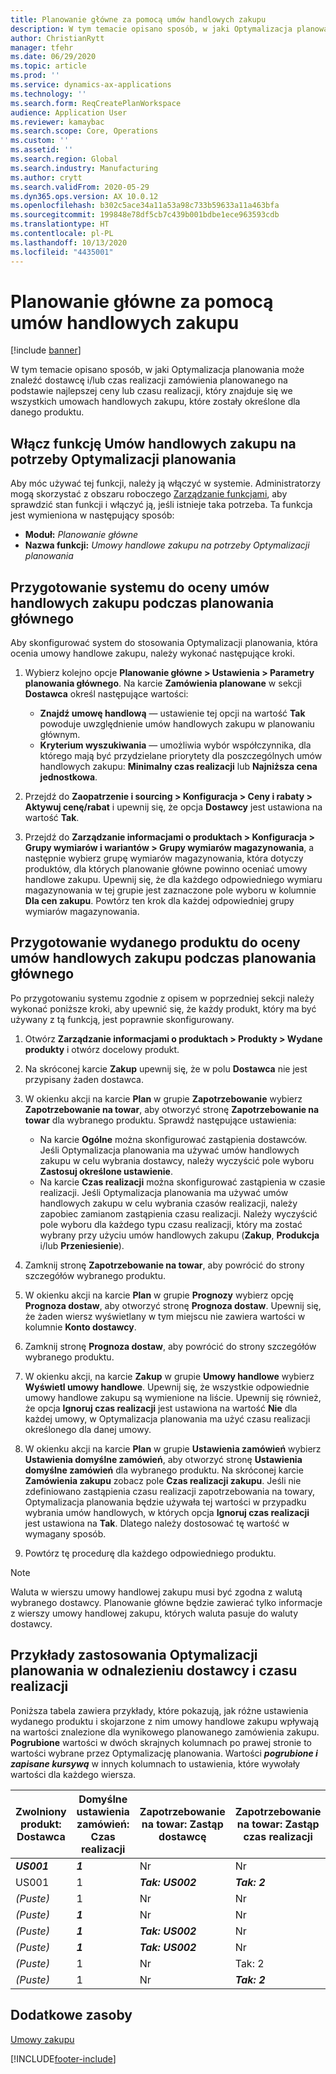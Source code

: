 ```yaml
---
title: Planowanie główne za pomocą umów handlowych zakupu
description: W tym temacie opisano sposób, w jaki Optymalizacja planowania może znaleźć dostawcę i/lub czas realizacji zamówienia planowanego na podstawie najlepszej ceny lub czasu realizacji, który znajduje się w umowach handlowych zakupu.
author: ChristianRytt
manager: tfehr
ms.date: 06/29/2020
ms.topic: article
ms.prod: ''
ms.service: dynamics-ax-applications
ms.technology: ''
ms.search.form: ReqCreatePlanWorkspace
audience: Application User
ms.reviewer: kamaybac
ms.search.scope: Core, Operations
ms.custom: ''
ms.assetid: ''
ms.search.region: Global
ms.search.industry: Manufacturing
ms.author: crytt
ms.search.validFrom: 2020-05-29
ms.dyn365.ops.version: AX 10.0.12
ms.openlocfilehash: b302c5ace34a11a53a98c733b59633a11a463bfa
ms.sourcegitcommit: 199848e78df5cb7c439b001bdbe1ece963593cdb
ms.translationtype: HT
ms.contentlocale: pl-PL
ms.lasthandoff: 10/13/2020
ms.locfileid: "4435001"
---
```

# <a name="master-planning-with-purchase-trade-agreements"></a>Planowanie główne za pomocą umów handlowych zakupu

[!include [banner](../../includes/banner.md)]

W tym temacie opisano sposób, w jaki Optymalizacja planowania może znaleźć dostawcę i/lub czas realizacji zamówienia planowanego na podstawie najlepszej ceny lub czasu realizacji, który znajduje się we wszystkich umowach handlowych zakupu, które zostały określone dla danego produktu.

## <a name="turn-on-the-purchase-trade-agreements-for-planning-optimization-feature"></a>Włącz funkcję Umów handlowych zakupu na potrzeby Optymalizacji planowania

Aby móc używać tej funkcji, należy ją włączyć w systemie. Administratorzy mogą skorzystać z obszaru roboczego [Zarządzanie funkcjami](../../../fin-ops-core/fin-ops/get-started/feature-management/feature-management-overview.md), aby sprawdzić stan funkcji i włączyć ją, jeśli istnieje taka potrzeba. Ta funkcja jest wymieniona w następujący sposób:

- **Moduł:** *Planowanie główne*
- **Nazwa funkcji:** *Umowy handlowe zakupu na potrzeby Optymalizacji planowania*

## <a name="prepare-your-system-to-evaluate-purchase-trade-agreements-during-master-planning"></a>Przygotowanie systemu do oceny umów handlowych zakupu podczas planowania głównego

Aby skonfigurować system do stosowania Optymalizacji planowania, która ocenia umowy handlowe zakupu, należy wykonać następujące kroki.

1. Wybierz kolejno opcje **Planowanie główne \> Ustawienia \> Parametry planowania głównego**. Na karcie **Zamówienia planowane** w sekcji **Dostawca** określ następujące wartości:

    - **Znajdź umowę handlową** — ustawienie tej opcji na wartość **Tak** powoduje uwzględnienie umów handlowych zakupu w planowaniu głównym.
    - **Kryterium wyszukiwania** — umożliwia wybór współczynnika, dla którego mają być przydzielane priorytety dla poszczególnych umów handlowych zakupu: **Minimalny czas realizacji** lub **Najniższa cena jednostkowa**.

1. Przejdź do **Zaopatrzenie i sourcing \> Konfiguracja \> Ceny i rabaty \> Aktywuj cenę/rabat** i upewnij się, że opcja **Dostawcy** jest ustawiona na wartość **Tak**.
1. Przejdź do **Zarządzanie informacjami o produktach \> Konfiguracja \> Grupy wymiarów i wariantów \> Grupy wymiarów magazynowania**, a następnie wybierz grupę wymiarów magazynowania, która dotyczy produktów, dla których planowanie główne powinno oceniać umowy handlowe zakupu. Upewnij się, że dla każdego odpowiedniego wymiaru magazynowania w tej grupie jest zaznaczone pole wyboru w kolumnie **Dla cen zakupu**. Powtórz ten krok dla każdej odpowiedniej grupy wymiarów magazynowania.

## <a name="prepare-a-released-product-to-evaluate-purchase-trade-agreements-during-master-planning"></a>Przygotowanie wydanego produktu do oceny umów handlowych zakupu podczas planowania głównego

Po przygotowaniu systemu zgodnie z opisem w poprzedniej sekcji należy wykonać poniższe kroki, aby upewnić się, że każdy produkt, który ma być używany z tą funkcją, jest poprawnie skonfigurowany.

1. Otwórz **Zarządzanie informacjami o produktach \> Produkty \> Wydane produkty** i otwórz docelowy produkt.
1. Na skróconej karcie **Zakup** upewnij się, że w polu **Dostawca** nie jest przypisany żaden dostawca.
1. W okienku akcji na karcie **Plan** w grupie **Zapotrzebowanie** wybierz **Zapotrzebowanie na towar**, aby otworzyć stronę **Zapotrzebowanie na towar** dla wybranego produktu. Sprawdź następujące ustawienia:

    - Na karcie **Ogólne** można skonfigurować zastąpienia dostawców. Jeśli Optymalizacja planowania ma używać umów handlowych zakupu w celu wybrania dostawcy, należy wyczyścić pole wyboru **Zastosuj określone ustawienie**.
    - Na karcie **Czas realizacji** można skonfigurować zastąpienia w czasie realizacji. Jeśli Optymalizacja planowania ma używać umów handlowych zakupu w celu wybrania czasów realizacji, należy zapobiec zamianom zastąpienia czasu realizacji. Należy wyczyścić pole wyboru dla każdego typu czasu realizacji, który ma zostać wybrany przy użyciu umów handlowych zakupu (**Zakup**, **Produkcja** i/lub **Przeniesienie**).

1. Zamknij stronę **Zapotrzebowanie na towar**, aby powrócić do strony szczegółów wybranego produktu.
1. W okienku akcji na karcie **Plan** w grupie **Prognozy** wybierz opcję **Prognoza dostaw**, aby otworzyć stronę **Prognoza dostaw**. Upewnij się, że żaden wiersz wyświetlany w tym miejscu nie zawiera wartości w kolumnie **Konto dostawcy**.
1. Zamknij stronę **Prognoza dostaw**, aby powrócić do strony szczegółów wybranego produktu.
1. W okienku akcji, na karcie **Zakup** w grupie **Umowy handlowe** wybierz **Wyświetl umowy handlowe**. Upewnij się, że wszystkie odpowiednie umowy handlowe zakupu są wymienione na liście. Upewnij się również, że opcja **Ignoruj czas realizacji** jest ustawiona na wartość **Nie** dla każdej umowy, w Optymalizacja planowania ma użyć czasu realizacji określonego dla danej umowy.
1. W okienku akcji na karcie **Plan** w grupie **Ustawienia zamówień** wybierz **Ustawienia domyślne zamówień**, aby otworzyć stronę **Ustawienia domyślne zamówień** dla wybranego produktu. Na skróconej karcie **Zamówienia zakupu** zobacz pole **Czas realizacji zakupu**. Jeśli nie zdefiniowano zastąpienia czasu realizacji zapotrzebowania na towary, Optymalizacja planowania będzie używała tej wartości w przypadku wybrania umów handlowych, w których opcja **Ignoruj czas realizacji** jest ustawiona na **Tak**. Dlatego należy dostosować tę wartość w wymagany sposób.
1. Powtórz tę procedurę dla każdego odpowiedniego produktu.

> [!NOTE]
> Waluta w wierszu umowy handlowej zakupu musi być zgodna z walutą wybranego dostawcy. Planowanie główne będzie zawierać tylko informacje z wierszy umowy handlowej zakupu, których waluta pasuje do waluty dostawcy.

## <a name="examples-of-how-planning-optimization-finds-vendor-and-lead-times"></a>Przykłady zastosowania Optymalizacji planowania w odnalezieniu dostawcy i czasu realizacji

Poniższa tabela zawiera przykłady, które pokazują, jak różne ustawienia wydanego produktu i skojarzone z nim umowy handlowe zakupu wpływają na wartości znalezione dla wynikowego planowanego zamówienia zakupu. **Pogrubione** wartości w dwóch skrajnych kolumnach po prawej stronie to wartości wybrane przez Optymalizację planowania. Wartości ***pogrubione i zapisane kursywą*** w innych kolumnach to ustawienia, które wywołały wartości dla każdego wiersza.

| Zwolniony produkt: Dostawca | Domyślne ustawienia zamówień: Czas realizacji | Zapotrzebowanie na towar: Zastąp dostawcę | Zapotrzebowanie na towar: Zastąp czas realizacji | Umowa handlowa: Dostawca | Umowa handlowa: Czas realizacji | Umowa handlowa: Ignoruj czas realizacji | Wynikowy dostawca | Wynikowy czas realizacji |
| --- | --- | --- | --- | --- | --- | --- | --- | --- |
| ***US001*** | ***1*** | Nr | Nr | US003 | 3 | Nr | **US001** | **1** |
| US001 | 1 | ***Tak: US002*** | ***Tak: 2*** | US003 | 3 | Nr | **US002** | **2** |
| *(Puste)* | 1 | Nr | Nr | ***US003*** | ***3*** | Nr | **US003** | **3** |
| *(Puste)* | ***1*** | Nr | Nr | ***US003*** | 3 | Tak | **US003** | **1** |
| *(Puste)* | ***1*** | ***Tak: US002*** | Nr | US003 | 3 | Nr | **US002** | **1** |
| *(Puste)* | ***1*** | ***Tak: US002*** | Nr | US003 | 3 | Nr | **US002** | **1** |
| *(Puste)* | 1 | Nr | Tak: 2 | ***US003*** | ***3*** | Nr | **US003** | **3** |
| *(Puste)* | 1 | Nr | ***Tak: 2*** | ***US003*** | 3 | Tak | **US003** | **2** |

## <a name="additional-resources"></a>Dodatkowe zasoby

[Umowy zakupu](../../procurement/purchase-agreements.md)


[!INCLUDE[footer-include](../../../includes/footer-banner.md)]